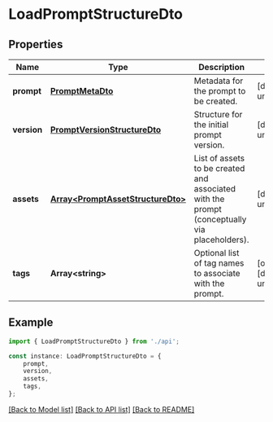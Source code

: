 # LoadPromptStructureDto


## Properties

Name | Type | Description | Notes
------------ | ------------- | ------------- | -------------
**prompt** | [**PromptMetaDto**](PromptMetaDto.md) | Metadata for the prompt to be created. | [default to undefined]
**version** | [**PromptVersionStructureDto**](PromptVersionStructureDto.md) | Structure for the initial prompt version. | [default to undefined]
**assets** | [**Array&lt;PromptAssetStructureDto&gt;**](PromptAssetStructureDto.md) | List of assets to be created and associated with the prompt (conceptually via placeholders). | [default to undefined]
**tags** | **Array&lt;string&gt;** | Optional list of tag names to associate with the prompt. | [optional] [default to undefined]

## Example

```typescript
import { LoadPromptStructureDto } from './api';

const instance: LoadPromptStructureDto = {
    prompt,
    version,
    assets,
    tags,
};
```

[[Back to Model list]](../README.md#documentation-for-models) [[Back to API list]](../README.md#documentation-for-api-endpoints) [[Back to README]](../README.md)

